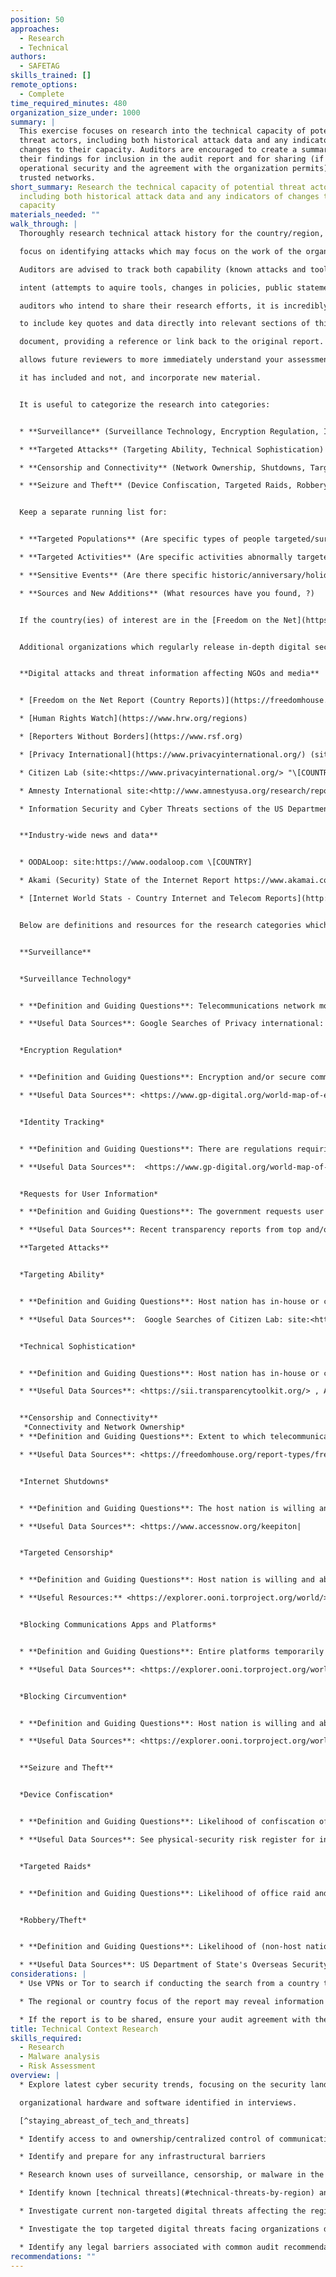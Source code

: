 ```yaml
---
position: 50
approaches:
  - Research
  - Technical
authors:
  - SAFETAG
skills_trained: []
remote_options:
  - Complete
time_required_minutes: 480
organization_size_under: 1000
summary: |
  This exercise focuses on research into the technical capacity of potential
  threat actors, including both historical attack data and any indicators of
  changes to their capacity. Auditors are encouraged to create a summary of
  their findings for inclusion in the audit report and for sharing (if
  operational security and the agreement with the organization permits) among
  trusted networks.
short_summary: Research the technical capacity of potential threat actors,
  including both historical attack data and any indicators of changes to their
  capacity
materials_needed: ""
walk_through: |
  Thoroughly research technical attack history for the country/region, with a

  focus on identifying attacks which may focus on the work of the organization.

  Auditors are advised to track both capability (known attacks and tools) and

  intent (attempts to aquire tools, changes in policies, public statements). For

  auditors who intend to share their research efforts, it is incredibly useful

  to include key quotes and data directly into relevant sections of this

  document, providing a reference or link back to the original report. This

  allows future reviewers to more immediately understand your assessment, what

  it has included and not, and incorporate new material.


  It is useful to categorize the research into categories:


  * **Surveillance** (Surveillance Technology, Encryption Regulation, Identity Tracking, Requests for User Information)

  * **Targeted Attacks** (Targeting Ability, Technical Sophistication)

  * **Censorship and Connectivity** (Network Ownership, Shutdowns, Targeted Censorship, Blocking apps, Blocking Circumvention)

  * **Seizure and Theft** (Device Confiscation, Targeted Raids, Robbery/Theft)


  Keep a separate running list for:


  * **Targeted Populations** (Are specific types of people targeted/surveilled due to their identity/race/background?)

  * **Targeted Activities** (Are specific activities abnormally targeted - e.g. protests, calls for government transparency, etc.?)

  * **Sensitive Events** (Are there specific historic/anniversary/holiday dates, upcoming elections (https://www.ndi.org/elections-calendar), or other known events to be noted?)

  * **Sources and New Additions** (What resources have you found, ?)


  If the country(ies) of interest are in the [Freedom on the Net](https://freedomhouse.org/report-types/freedom-net) report, you will be able to gather a great deal of baseline information across all the sections by reading through the relevant country reports. [The key internet controls found in the Freedom on the Net report](https://freedomhouse.org/report/freedom-net/2020/key-internet-controls) guided many of the categories used here, reducing the effort required to create a baseline report. More advanced reporting could include references to the [CAPEC](https://capec.mitre.org/) (Common Attack Pattern Enumeration and Classification) taxonomy, and auditors may also be interested in leveraging the [STIX](https://oasis-open.github.io/cti-documentation/stix/intro) standard to better automate sharing and further research into specific threats using threat information sharing platforms.


  Additional organizations which regularly release in-depth digital security focused country reports which are strongly recommended to review in creation of an assessment are listed below. These sources often link to their primary sources or other groups doing dedicated research on the country or topic for further research.


  **Digital attacks and threat information affecting NGOs and media**


  * [Freedom on the Net Report (Country Reports)](https://freedomhouse.org/report-types/freedom-net)

  * [Human Rights Watch](https://www.hrw.org/regions)

  * [Reporters Without Borders](https://www.rsf.org)

  * [Privacy International](https://www.privacyinternational.org/) (site:<https://www.privacyinternational.org/> "\[COUNTRY]" filetype:pdf)

  * Citizen Lab (site:<https://www.privacyinternational.org/> "\[COUNTRY]")

  * Amnesty International site:<http://www.amnestyusa.org/research/reports/> \[TERM] \[COUNTRY]

  * Information Security and Cyber Threats sections of the US Department of State's Overseas Security Advisory Council (OSAC) assessments:  https://www.osac.gov/Pages/ContentReports.aspx?cid=3


  **Industry-wide news and data**


  * OODALoop: site:https://www.oodaloop.com \[COUNTRY]

  * Akami (Security) State of the Internet Report https://www.akamai.com/us/en/about/our-thinking/state-of-the-internet-report/global-state-of-the-internet-security-ddos-attack-reports.jsp

  * [Internet World Stats - Country Internet and Telecom Reports](http://www.internetworldstats.com/)


  Below are definitions and resources for the research categories which can help build out a country or regional assessment useful for the auditor, the organization, and for the broader organizational security community.


  **Surveillance**


  *Surveillance Technology*


  * **Definition and Guiding Questions**: Telecommunications network monitoring or surveillance technology in use. To what extent are providers of access to digital technologies required to aid the government in monitoring the communications of their users?

  * **Useful Data Sources**: Google Searches of Privacy international:   site:<https://www.privacyinternational.org/>  "\[COUNTRY]" filetype:pdf, Google Searches of Citizen Lab: site:<https://citizenlab.org/>  \[TERM] \[COUNTRY], Information Security and Cyber Threats sections of US Department of State's Overseas Security Advisory Council (OSAC) assessments (see link above)


  *Encryption Regulation*


  * **Definition and Guiding Questions**: Encryption and/or secure communications and anonymity is limited or banned via regulation. Are users prohibited from using encryption software to protect their communications? Are there laws restricting the use of encryption and other security tools, or requiring that the government be given access to encryption keys and algorithms?

  * **Useful Data Sources**: <https://www.gp-digital.org/world-map-of-encryption/>, <http://www.cryptolaw.org> <https://github.com/digitalfreedom>, <http://www.infolawgroup.com/> , <https://mlat.info/> , <http://www.itu.int/en/ITU-D/Cybersecurity/Pages/Country_Profiles.aspx|


  *Identity Tracking*


  * **Definition and Guiding Questions**: There are regulations requiring some form of identification  tracking  on telecommunication technology or online platforms, such as for purchase of a SIM card.  Are users able to post comments online or purchase mobile phones anonymously or does the government require that they use their real names or register with the government? Are website owners, bloggers, or users in general required to register with the government?

  * **Useful Data Sources**:  <https://www.gp-digital.org/world-map-of-encryption/>, <http://www.cryptolaw.org> <https://github.com/digitalfreedom>, <http://www.itu.int/en/ITU-D/Cybersecurity/Pages/Country_Profiles.aspx|


  *Requests for User Information*

  * **Definition and Guiding Questions**: The government requests user data from internet intermediaries like ISP’s, social media, and online services.

  * **Useful Data Sources**: Recent transparency reports from top and/or locally relevant service providers; see the following for listings: <https://www.accessnow.org/transparency-reporting-index/> , <http://thememoryhole2.org/blog/transparency-reports|

  **Targeted Attacks**


  *Targeting Ability*


  * **Definition and Guiding Questions**: Host nation has in-house or commercially sourced capability to leverage the information from social media monitoring, arrests, or existing targeted attacks in conducting additional attacks such as phishing, pharming, or spear-phishing.

  * **Useful Data Sources**:  Google Searches of Citizen Lab: site:<https://citizenlab.org/>  \[TERM] \[COUNTRY], <https://targetedthreats.net/media/2-Extended%20Analysis-Full.pdf#page=23> , <http://www.itu.int/en/ITU-D/Cybersecurity/Pages/Country_Profiles.aspx>  , [Kroll Insight Reports, ](https://www.kroll.com/en/insights/publications)[Symantec](https://www.symantec.com/security_response/publications/monthlythreatreport.jsp), [Awesome Threat Intel](https://github.com/hslatman/awesome-threat-intelligence)


  *Technical Sophistication*


  * **Definition and Guiding Questions**: Host nation has in-house or commercially sourced capability to maintain persistent access to targets over time and across platforms.

  * **Useful Data Sources**: <https://sii.transparencytoolkit.org/> , APT Groups and Operations sheet (includes targets): <https://docs.google.com/spreadsheets/d/1H9_xaxQHpWaa4O_Son4Gx0YOIzlcBWMsdvePFX68EKU/edit#gid=1864660085> , Google Searches of Citizen Lab: site:<https://citizenlab.org/>  \[TERM] \[COUNTRY],


  **Censorship and Connectivity**
   *Connectivity and Network Ownership*
  * **Definition and Guiding Questions**: Extent to which telecommunications networks and internet service providers are state owned or operated.

  * **Useful Data Sources**: <https://freedomhouse.org/report-types/freedom-net> ,  <http://www.itu.int/en/ITU-D/Statistics/Pages/stat/default.aspx> , ASNs: <https://ipinfo.io/countries> , DYN Research Reports site:<http://research.dyn.com> \[COUNTRY], Akami State of the Internet Report <https://www.akamai.com/us/en/our-thinking/state-of-the-internet-report/index.jsp> , ITU Statistics <http://www.itu.int/en/ITU-D/Statistics/Pages/default.aspx> , Internet World Stats <http://www.internetworldstats.com/|


  *Internet Shutdowns*


  * **Definition and Guiding Questions**: The host nation is willing and able to obstruct access to the global Internet or mobile networks either in a specific region or nationwide

  * **Useful Data Sources**: <https://www.accessnow.org/keepiton|


  *Targeted Censorship*


  * **Definition and Guiding Questions**: Host nation is willing and able to use targeted censorship approaches (including DDoS) against specific websites. To what extent does the state employ legal, administrative, or other means to force deletion of particular content, including requiring private access providers to do so? To what extent does the state or other actors block or filter specific internet and other ICT content, particularly on political and social issues e.g. distributed denial of service attacks (DDoS) attacks,  content removal requests, and legal take-downs

  * **Useful Resources:** <https://explorer.ooni.torproject.org/world/> , <https://www.herdict.org/explore/indepth> , <https://www.qurium.org/alerts/> , <https://equalit.ie/category/deflect-labs/> , DYN Research Reports site:<http://research.dyn.com>   \[COUNTRY], Internet Monitor <https://cyber.law.harvard.edu/research/internetmonitor|


  *Blocking Communications Apps and Platforms*


  * **Definition and Guiding Questions**: Entire platforms temporarily or permanently blocked to prevent communication and information sharing.

  * **Useful Data Sources**: <https://explorer.ooni.torproject.org/world/>, [Herdict](https://www.herdict.org/), [GreatFire (for China)](https://en.greatfire.org/analyzer)


  *Blocking Circumvention*


  * **Definition and Guiding Questions**: Host nation is willing and able to disable the use of circumvention or secure communications technology.

  * **Useful Data Sources**: <https://explorer.ooni.torproject.org/world/|


  **Seizure and Theft**


  *Device Confiscation*


  * **Definition and Guiding Questions**: Likelihood of confiscation of user devices when interacting with security forces. E.g. When crossing borders, at internal checkpoints, or during detainment or arrest. See themes for "targeted individuals"

  * **Useful Data Sources**: See physical-security risk register for information around border crossings.


  *Targeted Raids*


  * **Definition and Guiding Questions**: Likelihood of office raid and seizure of equipment by host nation. See project information for modifiers around "unwelcome themes," “environmental factors,” and “office being built / existing” as well as physical security risk register for risk of sanctioned office raids.


  *Robbery/Theft*


  * **Definition and Guiding Questions**: Likelihood of (non-host nation) theft of user or office devices

  * **Useful Data Sources**: US Department of State's Overseas Security Advisory Council (OSAC) reports <https://www.osac.gov/Pages/ContentReports.aspx?cid=2> , Pinkerton Risk Reports <https://www.pinkerton.com/>
considerations: |
  * Use VPNs or Tor to search if conducting the search from a country that is highly competitive with the organization's country, or is known to surveil.

  * The regional or country focus of the report may reveal information about the acitivites of an auditor. If the report is to be shared, consider sharing in bulk or a significant time after any travel has been completed.

  * If the report is to be shared, ensure your audit agreement with the organization covers and restrictions for sharing.
title: Technical Context Research
skills_required:
  - Research
  - Malware analysis
  - Risk Assessment
overview: |
  * Explore latest cyber security trends, focusing on the security landscape of

  organizational hardware and software identified in interviews.

  [^staying_abreast_of_tech_and_threats]

  * Identify access to and ownership/centralized control of communications infrastructure.

  * Identify and prepare for any infrastructural barriers

  * Research known uses of surveillance, censorship, or malware in the country/region and/or affecting the organization's line of work

  * Identify known [technical threats](#technical-threats-by-region) and Advanced Persistent Threats impacting the region or type of work the organization conducts.

  * Investigate current non-targeted digital threats affecting the region and/or type of organization.

  * Investigate the top targeted digital threats facing organizations doing this work in this region / country.

  * Identify any legal barriers associated with common audit recommendations (Secure communications and storage, network forensics, device exploitation, digital security training.) [^PETS_legal_considerations]
recommendations: ""
---
```

